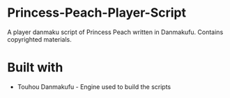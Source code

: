 # Princess-Peach-Player-Script
A player danmaku script of Princess Peach written in Danmakufu. Contains copyrighted materials.

# Built with
- Touhou Danmakufu - Engine used to build the scripts
